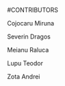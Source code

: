 #CONTRIBUTORS

Cojocaru Miruna

Severin Dragos
                
Meianu Raluca
                
Lupu Teodor
                
Zota Andrei
